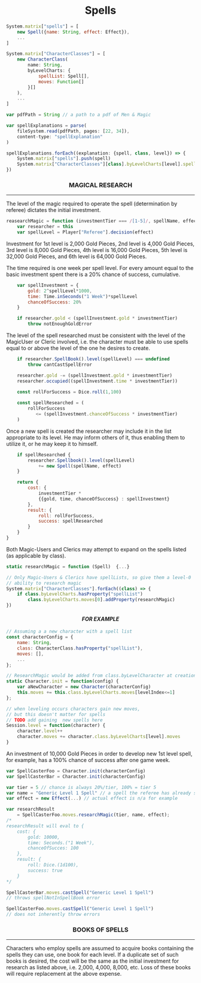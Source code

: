 # <center>Spells</center>
```javascript
System.matrix["spells"] = [
    new Spell({name: String, effect: Effect}),
    ...
]

System.matrix["CharacterClasses"] = [
    new CharacterClass(
        name: String,
        byLevelCharts: {
            spellList: Spell[],
            moves: Function[]
        }[]
    ),
    ...
]

var pdfPath = String // a path to a pdf of Men & Magic

var spellExplanations = parse(
    fileSystem.read(pdfPath, pages: [22, 34]), 
    content-type: "spellExplanation"
)

spellExplanations.forEach((explanation: {spell, class, level}) => {
    System.matrix["spells"].push(spell)
    System.matrix["CharacterClasses"][class].byLevelCharts[level].spellList.push(spell)
})
```

### <center>MAGICAL RESEARCH</center>
---
The level of the magic required to operate the spell (determination by referee) dictates the initial investment. 

```javascript
reasearchMagic = function (investmentTier === /[1-5]/, spellName, effect) { 
    var researcher = this
    var spellLevel = Player["Referee"].decision(effect)
```

Investment for 1st level is 2,000 Gold Pieces, 2nd level is 4,000 Gold
Pieces, 3rd level is 8,000 Gold Pieces, 4th level is 16,000 Gold Pieces, 5th level is 32,000 Gold Pieces, and 6th level is 64,000 Gold Pieces. 

The time required is one week per spell level. For every amount equal to the basic investment spent there is a 20% chance of success, cumulative.

```javascript
    var spellInvestment = {
        gold: 2^spellLevel*1000,
        time: Time.inSeconds("1 Week")*spellLevel
        chanceOfSuccess: 20%
    }

    if researcher.gold < (spellInvestment.gold * investmentTier)
        throw notEnoughGoldError
```
The level of the spell researched must be consistent with the level of the MagicUser or Cleric involved, i.e. the character must be able to use spells equal to or above the level of the one he desires to create.
```javascript
    if researcher.SpellBook().level(spellLevel) === undefined
        throw cantCastSpellError

    researcher.gold -= (spellInvestment.gold * investmentTier)
    researcher.occupied((spellInvestment.time * investmentTier))
    
    const rollForSuccess = Dice.roll(1,100)

    const spellResearched = (
        rollForSuccess 
           <= (spellInvestment.chanceOfSuccess * investmentTier)
    )
```
Once a new spell is created the researcher may include it in the list appropriate to its level. He may inform others of it, thus enabling them to utilize it, or he may keep it to himself.
```javascript
    if spellResearched {
        researcher.Spellbook().level(spellLevel) 
            += new Spell(spellName, effect)
    }

    return {
        cost: {
            investmentTier *
            {{gold, time, chanceOfSuccess} : spellInvestment}
        },
        result: {
            roll: rollForSuccess, 
            success: spellResearched
        }
    }
} 
```
Both Magic-Users and Clerics may attempt to expand on the spells listed (as applicable by class). 
```javascript
static researchMagic = function (Spell)  {...}

// Only Magic-Users & Clerics have spellLists, so give them a level-0
// ability to research magic
System.matrix["CharacterClasses"].forEach((class) => {
    if class.byLevelCharts.hasProperty("spellList")
        class.byLevelCharts.moves[0].addProperty(researchMagic)
})
```
#### <center>_FOR EXAMPLE_</center>

```javascript
// Assuming a a new character with a spell list
const characterConfig = {
    name: String, 
    class: CharacterClass.hasProperty("spellList"), 
    moves: [],
    ...
};

// ResearchMagic would be added from class.byLevelCharacter at creation
static Character.init = function(config) {
    var aNewCharacter = new Character(characterConfig)
    this.moves += this.class.byLevelCharts.moves[levelIndex<=1]
};

// when leveling occurs characters gain new moves, 
// but this doesn't matter for spells
// TODO add gaining  new spells here
Session.level = function(character) {
    character.level++
    character.moves += character.class.byLevelCharts[level].moves
}
```
An investment of 10,000 Gold Pieces in order to develop new 1st level spell, for example, has a 100% chance of success after one game week.
```javascript
var SpellCasterFoo = Character.init(characterConfig)
var SpellCasterBar = Character.init(characterConfig)

var tier = 5 // chance is always 20%/tier, 100% = tier 5
var name = "Generic Level 1 Spell" // a spell the referee has already said is level 1
var effect = new Effect(...) // actual effect is n/a for example

var researchResult  
    = SpellCasterFoo.moves.researchMagic(tier, name, effect);
/*
researchResult will eval to {
    cost: {
        gold: 10000, 
        time: Seconds.("1 Week"), 
        chanceOfSucces: 100
    },
    result: {
        roll: Dice.(1d100),
        success: true
    }
*/ 

SpellCasterBar.moves.castSpell("Generic Level 1 Spell") 
// throws spellNotInSpellBook error 

SpellCasterFoo.moves.castSpell("Generic Level 1 Spell") 
// does not inherently throw errors

```

### <center>BOOKS OF SPELLS</center>
---
Characters who employ spells are assumed to acquire books containing the
spells they can use, one book for each level. If a duplicate set of such books is desired, the cost will be the same as the initial investment for research as listed
above, i.e. 2,000, 4,000, 8,000, etc. Loss of these books will require replacement
at the above expense.
